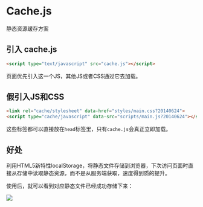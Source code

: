 Cache.js
========

静态资源缓存方案

## 引入 cache.js

```html
<script type="text/javascript" src="cache.js"></script>
```

页面优先引入这一个JS，其他JS或者CSS通过它去加载。

## 假引入JS和CSS

```html
<link rel="cache/stylesheet" data-href="styles/main.css?20140624">
<script type="cache/javascript" data-src="scripts/main.js?20140624"></script>
```

这些标签都可以直接放在`head`标签里，只有`cache.js`会真正立即加载。

## 好处
利用HTML5新特性localStorage，将静态文件存储到浏览器，下次访问页面时直接从存储中读取静态资源，而不是从服务端获取，速度得到质的提升。

使用后，就可以看到对应静态文件已经成功存储下来：

![](https://gitcafe-image.b0.upaiyun.com/9d2639bbcbb90fa58f270c2609e8ca9f)
